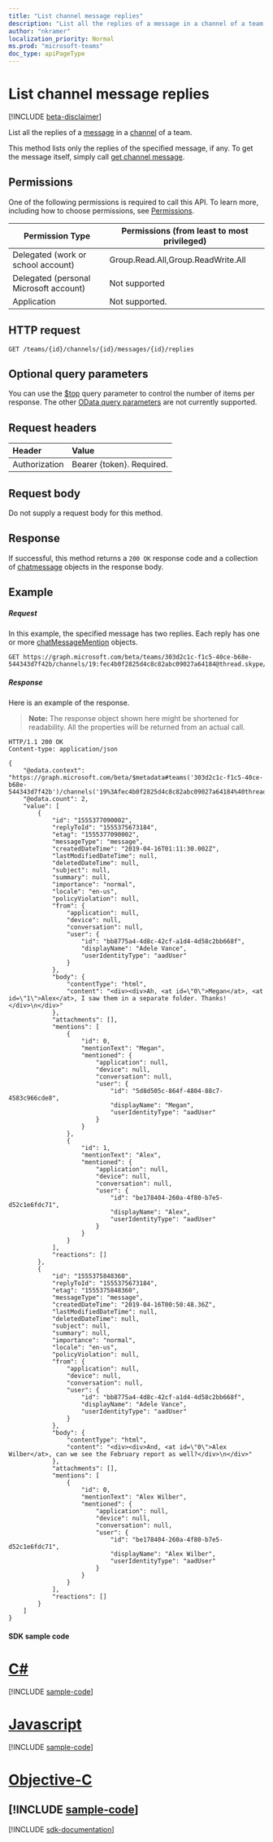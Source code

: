 ```yaml
---
title: "List channel message replies"
description: "List all the replies of a message in a channel of a team."
author: "nkramer"
localization_priority: Normal
ms.prod: "microsoft-teams"
doc_type: apiPageType
---
```


# List channel message replies

[!INCLUDE [beta-disclaimer](../../includes/beta-disclaimer.md)]

List all the replies of a [message](../resources/chatmessage.md) in a [channel](../resources/channel.md) of a team.

This method lists only the replies of the specified message, if any. To get the message itself, simply call [get channel message](channel-get-message.md).

## Permissions
One of the following permissions is required to call this API. To learn more, including how to choose permissions, see [Permissions](/graph/permissions-reference).

|Permission Type|Permissions (from least to most privileged)|
|---------|-------------|
|Delegated (work or school account)|Group.Read.All,Group.ReadWrite.All|
|Delegated (personal Microsoft account)|Not supported|
|Application| Not supported. |

## HTTP request
<!-- { "blockType": "ignored" } -->
```http
GET /teams/{id}/channels/{id}/messages/{id}/replies
```

## Optional query parameters

You can use the [$top](/graph/query-parameters#top-parameter) query parameter to control the number of items per response. 
The other [OData query parameters](/graph/query-parameters) are not currently supported.

## Request headers
| Header       | Value |
|:---------------|:--------|
| Authorization  | Bearer {token}. Required.  |

## Request body
Do not supply a request body for this method.

## Response
If successful, this method returns a `200 OK` response code and a collection of [chatmessage](../resources/channel.md) objects in the response body.
## Example
##### Request
In this example, the specified message has two replies. Each reply has one or more [chatMessageMention](../resources/chatmessagemention.md) objects.
<!-- {
  "blockType": "request",
  "sampleKeys": ["303d2c1c-f1c5-40ce-b68e-544343d7f42b", "19:fec4b0f2825d4c8c82abc09027a64184@thread.skype", "1555375673184"],
  "name": "get_channel_message_replies"
}-->
```http
GET https://graph.microsoft.com/beta/teams/303d2c1c-f1c5-40ce-b68e-544343d7f42b/channels/19:fec4b0f2825d4c8c82abc09027a64184@thread.skype/messages/1555375673184/replies
```
##### Response
Here is an example of the response. 

>**Note:** The response object shown here might be shortened for readability. All the properties will be returned from an actual call.
<!-- {
  "blockType": "response",
  "truncated": true,
  "@odata.type": "microsoft.graph.chatMessage",
  "isCollection": true
} -->
```http
HTTP/1.1 200 OK
Content-type: application/json

{
    "@odata.context": "https://graph.microsoft.com/beta/$metadata#teams('303d2c1c-f1c5-40ce-b68e-544343d7f42b')/channels('19%3Afec4b0f2825d4c8c82abc09027a64184%40thread.skype')/messages('1555375673184')/replies",
    "@odata.count": 2,
    "value": [
        {
            "id": "1555377090002",
            "replyToId": "1555375673184",
            "etag": "1555377090002",
            "messageType": "message",
            "createdDateTime": "2019-04-16T01:11:30.002Z",
            "lastModifiedDateTime": null,
            "deletedDateTime": null,
            "subject": null,
            "summary": null,
            "importance": "normal",
            "locale": "en-us",
            "policyViolation": null,
            "from": {
                "application": null,
                "device": null,
                "conversation": null,
                "user": {
                    "id": "bb8775a4-4d8c-42cf-a1d4-4d58c2bb668f",
                    "displayName": "Adele Vance",
                    "userIdentityType": "aadUser"
                }
            },
            "body": {
                "contentType": "html",
                "content": "<div><div>Ah, <at id=\"0\">Megan</at>, <at id=\"1\">Alex</at>, I saw them in a separate folder. Thanks!</div>\n</div>"
            },
            "attachments": [],
            "mentions": [
                {
                    "id": 0,
                    "mentionText": "Megan",
                    "mentioned": {
                        "application": null,
                        "device": null,
                        "conversation": null,
                        "user": {
                            "id": "5d8d505c-864f-4804-88c7-4583c966cde8",
                            "displayName": "Megan",
                            "userIdentityType": "aadUser"
                        }
                    }
                },
                {
                    "id": 1,
                    "mentionText": "Alex",
                    "mentioned": {
                        "application": null,
                        "device": null,
                        "conversation": null,
                        "user": {
                            "id": "be178404-260a-4f80-b7e5-d52c1e6fdc71",
                            "displayName": "Alex",
                            "userIdentityType": "aadUser"
                        }
                    }
                }
            ],
            "reactions": []
        },
        {
            "id": "1555375848360",
            "replyToId": "1555375673184",
            "etag": "1555375848360",
            "messageType": "message",
            "createdDateTime": "2019-04-16T00:50:48.36Z",
            "lastModifiedDateTime": null,
            "deletedDateTime": null,
            "subject": null,
            "summary": null,
            "importance": "normal",
            "locale": "en-us",
            "policyViolation": null,
            "from": {
                "application": null,
                "device": null,
                "conversation": null,
                "user": {
                    "id": "bb8775a4-4d8c-42cf-a1d4-4d58c2bb668f",
                    "displayName": "Adele Vance",
                    "userIdentityType": "aadUser"
                }
            },
            "body": {
                "contentType": "html",
                "content": "<div><div>And, <at id=\"0\">Alex Wilber</at>, can we see the February report as well?</div>\n</div>"
            },
            "attachments": [],
            "mentions": [
                {
                    "id": 0,
                    "mentionText": "Alex Wilber",
                    "mentioned": {
                        "application": null,
                        "device": null,
                        "conversation": null,
                        "user": {
                            "id": "be178404-260a-4f80-b7e5-d52c1e6fdc71",
                            "displayName": "Alex Wilber",
                            "userIdentityType": "aadUser"
                        }
                    }
                }
            ],
            "reactions": []
        }
    ]
}
```
#### SDK sample code
# [C#](#tab/cs)
[!INCLUDE [sample-code](../includes/get_channel_message_replies-Cs-snippets.md)]

# [Javascript](#tab/javascript)
[!INCLUDE [sample-code](../includes/get_channel_message_replies-Javascript-snippets.md)]

# [Objective-C](#tab/objective-c)
[!INCLUDE [sample-code](../includes/get_channel_message_replies-Objective-C-snippets.md)]
---

[!INCLUDE [sdk-documentation](../includes/snippets_sdk_documentation_link.md)]

<!-- uuid: 8fcb5dbc-d5aa-4681-8e31-b001d5168d79
2015-10-25 14:57:30 UTC -->
<!--
{
  "type": "#page.annotation",
  "description": "List channel message replies",
  "keywords": "",
  "section": "documentation",
  "tocPath": "",
  "suppressions": [
    "Error: /api-reference/beta/api/channel-list-messagereplies.md:\r\n      BookmarkMissing: '[#tab/objective-c](Objective-C)'. Did you mean: #objective-c (score: 4)",
    "Error: /api-reference/beta/api/channel-list-messagereplies.md:\r\n      BookmarkMissing: '[#tab/cs](C#)'. Did you mean: #c (score: 5)",
    "Error: /api-reference/beta/api/channel-list-messagereplies.md:\r\n      BookmarkMissing: '[#tab/javascript](Javascript)'. Did you mean: #javascript (score: 4)"
  ]
}
-->
